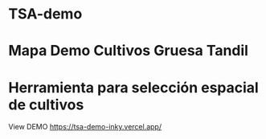 # TSA-demo
# Mapa Demo Cultivos Gruesa Tandil 
# Herramienta para selección espacial de cultivos

View DEMO https://tsa-demo-inky.vercel.app/
